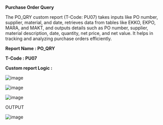**Purchase Order Query**

The PO_QRY custom report (T-Code: PU07) takes inputs like PO number, supplier, material, and date, retrieves data from tables like EKKO, EKPO, MARA, and MAKT, and outputs details such as PO number, supplier, material description, date, quantity, net price, and net value. It helps in tracking and analyzing purchase orders efficiently.


**Report Name : PO_QRY**

**T-Code : PU07**

**Custom report Logic :**	

![image](https://github.com/user-attachments/assets/137e513b-ba04-4894-a733-e4ae654c8279)

![image](https://github.com/user-attachments/assets/e5788a0f-18d8-4627-9f90-13ddc61b7a13)

![image](https://github.com/user-attachments/assets/f0b98bfb-1284-44f4-8062-3828cb371ff1)

OUTPUT 

![image](https://github.com/user-attachments/assets/c2e46984-241a-4725-8cb4-03e5f7cfb538)



